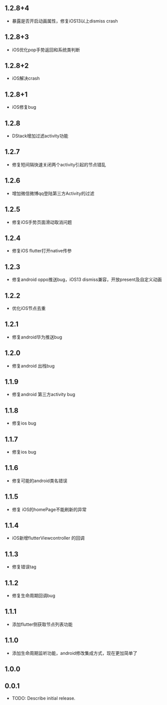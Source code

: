 ## 1.2.8+4
* 暴露是否开启动画属性，修复iOS13以上dismiss crash
## 1.2.8+3
* iOS优化pop手势返回和系统类判断
## 1.2.8+2
* iOS解决crash
## 1.2.8+1
* iOS修复bug
## 1.2.8
* DStack增加过滤activity功能
## 1.2.7
* 修复短间隔快速关闭两个activity引起的节点错乱
## 1.2.6
* 增加微信微博qq登陆第三方Activity的过滤
## 1.2.5
* 修复iOS手势页面滑动取消问题
## 1.2.4
* 修复iOS flutter打开native传参
## 1.2.3
* 修复android oppo推送bug，iOS13 dismiss兼容，开放present及自定义动画
## 1.2.2
* 优化iOS节点去重
## 1.2.1
* 修复android华为推送bug
## 1.2.0
* 修复android 出栈bug
## 1.1.9
* 修复android 第三方activity bug
## 1.1.8
* 修复ios bug
## 1.1.7
* 修复ios bug
## 1.1.6
* 修复可能的android类名错误
## 1.1.5
* 修复 iOS的homePage不能刷新的异常
## 1.1.4
* iOS新增flutterViewcontroller 的回调
## 1.1.3
* 修复错误tag
## 1.1.2
* 修复生命周期回调bug
## 1.1.1
* 添加flutter侧获取节点列表功能
## 1.1.0
* 添加生命周期监听功能，android修改集成方式，现在更加简单了
## 1.0.0

## 0.0.1

* TODO: Describe initial release.
